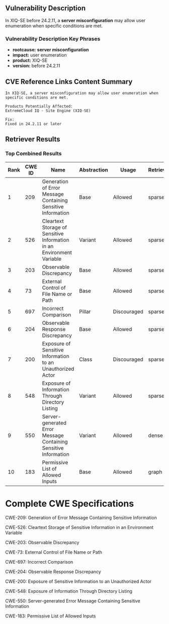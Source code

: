 ## Vulnerability Description
In XIQ-SE before 24.2.11, a **server misconfiguration** may allow user enumeration when specific conditions are met.

### Vulnerability Description Key Phrases
- **rootcause:** **server misconfiguration**
- **impact:** user enumeration
- **product:** XIQ-SE
- **version:** before 24.2.11

## CVE Reference Links Content Summary
```
In XIQ-SE, a server misconfiguration may allow user enumeration when specific conditions are met.

Products Potentially Affected:
ExtremeCloud IQ - Site Engine (XIQ-SE)

Fix:
Fixed in 24.2.11 or later
```

## Retriever Results

### Top Combined Results

| Rank | CWE ID | Name | Abstraction | Usage  | Retrievers | Individual Scores |
|------|--------|------|-------------|-------|------------|-------------------|
| 1 | 209 | Generation of Error Message Containing Sensitive Information | Base | Allowed | sparse | 0.100 |
| 2 | 526 | Cleartext Storage of Sensitive Information in an Environment Variable | Variant | Allowed | sparse | 0.094 |
| 3 | 203 | Observable Discrepancy | Base | Allowed | sparse | 0.093 |
| 4 | 73 | External Control of File Name or Path | Base | Allowed | sparse | 0.091 |
| 5 | 697 | Incorrect Comparison | Pillar | Discouraged | sparse | 0.091 |
| 6 | 204 | Observable Response Discrepancy | Base | Allowed | sparse | 0.091 |
| 7 | 200 | Exposure of Sensitive Information to an Unauthorized Actor | Class | Discouraged | sparse | 0.087 |
| 8 | 548 | Exposure of Information Through Directory Listing | Variant | Allowed | sparse | 0.087 |
| 9 | 550 | Server-generated Error Message Containing Sensitive Information | Variant | Allowed | dense | 0.543 |
| 10 | 183 | Permissive List of Allowed Inputs | Base | Allowed | graph | 0.002 |



# Complete CWE Specifications

CWE-209: Generation of Error Message Containing Sensitive Information

CWE-526: Cleartext Storage of Sensitive Information in an Environment Variable

CWE-203: Observable Discrepancy

CWE-73: External Control of File Name or Path

CWE-697: Incorrect Comparison

CWE-204: Observable Response Discrepancy

CWE-200: Exposure of Sensitive Information to an Unauthorized Actor

CWE-548: Exposure of Information Through Directory Listing

CWE-550: Server-generated Error Message Containing Sensitive Information

CWE-183: Permissive List of Allowed Inputs